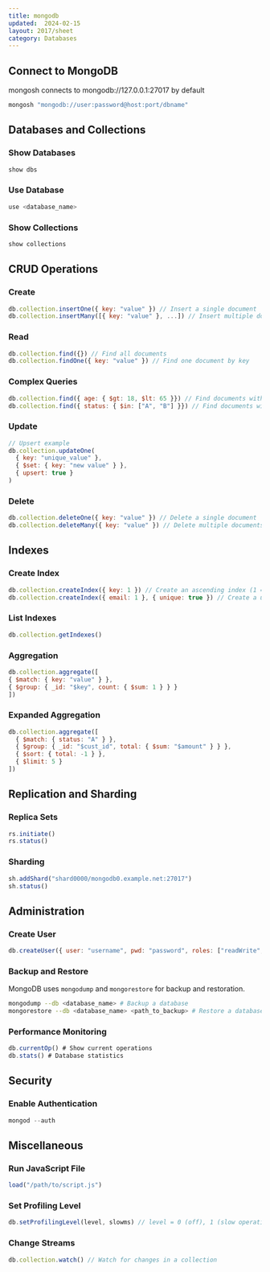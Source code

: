 ```yaml
---
title: mongodb
updated:  2024-02-15
layout: 2017/sheet
category: Databases
---
```


## Connect to MongoDB
mongosh connects to mongodb://127.0.0.1:27017 by default
```js
mongosh "mongodb://user:password@host:port/dbname"
```

## Databases and Collections
### Show Databases
```js
show dbs
```

### Use Database
```js
use <database_name>
```

### Show Collections
```js
show collections
```

## CRUD Operations
### Create
```js
db.collection.insertOne({ key: "value" }) // Insert a single document
db.collection.insertMany([{ key: "value" }, ...]) // Insert multiple documents
```

### Read
```js
db.collection.find({}) // Find all documents
db.collection.findOne({ key: "value" }) // Find one document by key
```

### Complex Queries
```js
db.collection.find({ age: { $gt: 18, $lt: 65 }}) // Find documents with age between 18 and 65 (gt = greater than, lt = less than)
db.collection.find({ status: { $in: ["A", "B"] }}) // Find documents with status A or B
```

### Update
```js
// Upsert example
db.collection.updateOne(
  { key: "unique_value" },
  { $set: { key: "new value" } },
  { upsert: true }
)
```

### Delete
```js
db.collection.deleteOne({ key: "value" }) // Delete a single document
db.collection.deleteMany({ key: "value" }) // Delete multiple documents
```

## Indexes
### Create Index
```js
db.collection.createIndex({ key: 1 }) // Create an ascending index (1 = ascending, -1 = descending)
db.collection.createIndex({ email: 1 }, { unique: true }) // Create a unique index useful for email, username, etc. You can't have two documents with the same email
```

### List Indexes
```js
db.collection.getIndexes()
```

### Aggregation
```js
db.collection.aggregate([
{ $match: { key: "value" } },
{ $group: { _id: "$key", count: { $sum: 1 } } }
])
```

### Expanded Aggregation
```js
db.collection.aggregate([
  { $match: { status: "A" } },
  { $group: { _id: "$cust_id", total: { $sum: "$amount" } } },
  { $sort: { total: -1 } },
  { $limit: 5 }
])
```

## Replication and Sharding
### Replica Sets
```js
rs.initiate()
rs.status()
```

### Sharding
```js
sh.addShard("shard0000/mongodb0.example.net:27017")
sh.status()
```

## Administration
### Create User
```js
db.createUser({ user: "username", pwd: "password", roles: ["readWrite", "dbAdmin"]})
```

### Backup and Restore
MongoDB uses `mongodump` and `mongorestore` for backup and restoration.
```bash
mongodump --db <database_name> # Backup a database
mongorestore --db <database_name> <path_to_backup> # Restore a database
```

### Performance Monitoring
```js
db.currentOp() # Show current operations
db.stats() # Database statistics
```

## Security
### Enable Authentication
```js
mongod --auth
```

## Miscellaneous
### Run JavaScript File
```js
load("/path/to/script.js")
```

### Set Profiling Level
```js
db.setProfilingLevel(level, slowms) // level = 0 (off), 1 (slow operations), 2 (all operations)
```

### Change Streams
```js
db.collection.watch() // Watch for changes in a collection
```
